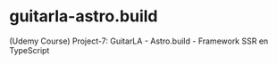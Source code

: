# guitarla-astro.build
 (Udemy Course) Project-7: GuitarLA - Astro.build - Framework SSR en TypeScript
